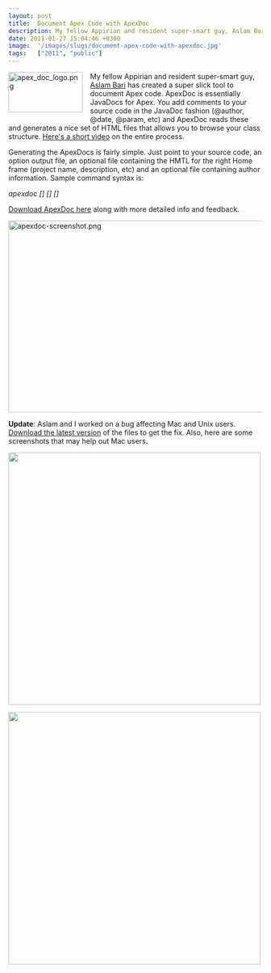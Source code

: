 ```yaml
---
layout: post
title:  Document Apex Code with ApexDoc
description: My fellow Appirian and resident super-smart guy, Aslam Bari has created a super slick tool to document Apex code. ApexDoc is essentially JavaDocs for Apex. You add comments to your source code in the JavaDoc fashion (@author, @date, @param, etc) and ApexDoc reads these and generates a nice set of HTML files that allows you to browse your class structure. Heres a short video on the entire process. Generating the ApexDocs is fairly simple. Just point to your source code, an option output file, an 
date: 2011-01-27 15:04:46 +0300
image:  '/images/slugs/document-apex-code-with-apexdoc.jpg'
tags:   ["2011", "public"]
---
```

<p><img style="float: left;padding-right:15px;padding-bottom:10px" title="apex_doc_logo.png" src="http://res.cloudinary.com/blog-jeffdouglas-com/image/upload/v1401027982/qp8oo9em7wevycjzd8aq.png" border="0" alt="apex_doc_logo.png" width="147" height="80" /></p>
<p>My fellow Appirian and resident super-smart guy, <a href="http://techsahre.blogspot.com/" target="_blank">Aslam Bari</a> has created a super slick tool to document Apex code. ApexDoc is essentially JavaDocs for Apex. You add comments to your source code in the JavaDoc fashion (@author, @date, @param, etc) and ApexDoc reads these and generates a nice set of HTML files that allows you to browse your class structure. <a href="http://www.aslambari.com/apexdoc.html" target="_blank">Here's a short video</a> on the entire process.</p>
<p>Generating the ApexDocs is fairly simple. Just point to your source code, an option output file, an optional file containing the HMTL for the right Home frame (project name, description, etc) and an optional file containing author information. Sample command syntax is:</p>
<p><em>apexdoc <source_directory> [<target_directory?>] [<homefile>] [<authorfile>]</em></p>
<p><a href="http://techsahre.blogspot.com/2011/01/apexdoc-salesforce-code-documentation.html" target="_blank">Download ApexDoc here</a> along with more detailed info and feedback. </p>
<p><img title="apexdoc-screenshot.png" src="http://res.cloudinary.com/blog-jeffdouglas-com/image/upload/v1401027987/kb8x2bl0joc0irly4mr0.png" border="0" alt="apexdoc-screenshot.png" width="550" height="380" /></p>
<p><strong>Update</strong>: Aslam and I worked on a bug affecting Mac and Unix users. <a href="http://www.aslambari.com/apexdoc.html" target="_blank">Download the latest version</a> of the files to get the fix. Also, here are some screenshots that may help out Mac users.</p>
<p><a href="http://res.cloudinary.com/blog-jeffdouglas-com/image/upload/v1400327866/apexdoc-filesystem_pipasj.png"><img src="http://res.cloudinary.com/blog-jeffdouglas-com/image/upload/v1400327866/apexdoc-filesystem_pipasj.png" alt="" title="apexdoc-filesystem" width="500" class="alignnone size-full wp-image-3594" /></a></p>
<p><a href="http://res.cloudinary.com/blog-jeffdouglas-com/image/upload/v1400327852/apexdoc-terminal_utjacd.png"><img src="http://res.cloudinary.com/blog-jeffdouglas-com/image/upload/v1400327852/apexdoc-terminal_utjacd.png" alt="" title="apexdoc-terminal" width="500" class="alignnone size-full wp-image-3595" /></a></p>

